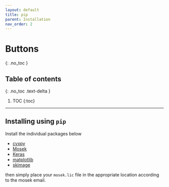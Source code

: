 ```yaml
---
layout: default
title: pip
parent: Installation
nav_order: 2
---
```


# Buttons
{: .no_toc }

## Table of contents
{: .no_toc .text-delta }

1. TOC
{:toc}

---

## Installing using `pip`

Install the individual packages below

* [cvxpy](https://github.com/cvxgrp/cvxpy) 
* [Mosek](https://www.mosek.com/documentation/)
* [Keras](https://www.tensorflow.org/install)
* [matplotlib](https://matplotlib.org/users/installing.html)
* [skimage](https://github.com/scikit-image/scikit-image)

then simply place your `mosek.lic` file in the appropriate location according to the mosek email.
